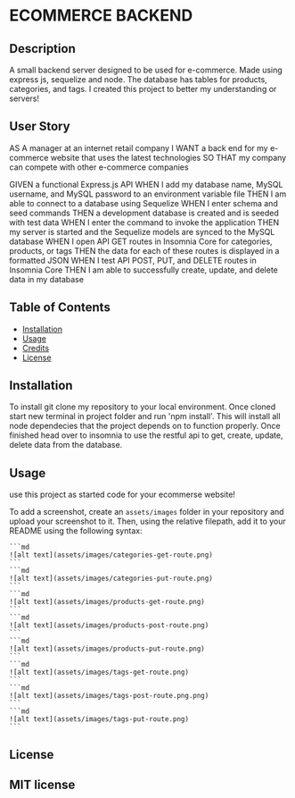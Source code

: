 # ECOMMERCE BACKEND

## Description

A small backend server designed to be used for e-commerce. Made using express js, sequelize and node. The database has tables for products, categories, and tags. I created this project to better my understanding or servers!

## User Story

AS A manager at an internet retail company
I WANT a back end for my e-commerce website that uses the latest technologies
SO THAT my company can compete with other e-commerce companies

GIVEN a functional Express.js API
WHEN I add my database name, MySQL username, and MySQL password to an environment variable file
THEN I am able to connect to a database using Sequelize
WHEN I enter schema and seed commands
THEN a development database is created and is seeded with test data
WHEN I enter the command to invoke the application
THEN my server is started and the Sequelize models are synced to the MySQL database
WHEN I open API GET routes in Insomnia Core for categories, products, or tags
THEN the data for each of these routes is displayed in a formatted JSON
WHEN I test API POST, PUT, and DELETE routes in Insomnia Core
THEN I am able to successfully create, update, and delete data in my database

## Table of Contents 

- [Installation](#installation)
- [Usage](#usage)
- [Credits](#credits)
- [License](#license)

## Installation

To install git clone my repository to your local environment. Once cloned start new terminal in project folder and run 'npm install'. This will install all node dependecies that the project depends on to function properly. Once finished head over to insomnia to use the restful api to get, create, update, delete data from the database.

## Usage

use this project as started code for your ecommerse website!

To add a screenshot, create an `assets/images` folder in your repository and upload your screenshot to it. Then, using the relative filepath, add it to your README using the following syntax:

    ```md
    ![alt text](assets/images/categories-get-route.png)
    ```
    ```md
    ![alt text](assets/images/categories-put-route.png)
    ```
    ```md
    ![alt text](assets/images/products-get-route.png)
    ```
    ```md
    ![alt text](assets/images/products-post-route.png)
    ```
    ```md
    ![alt text](assets/images/products-put-route.png)
    ```
    ```md
    ![alt text](assets/images/tags-get-route.png)
    ```
    ```md
    ![alt text](assets/images/tags-post-route.png.png)
    ```
    ```md
    ![alt text](assets/images/tags-put-route.png)
    ```

## License

MIT license
---
